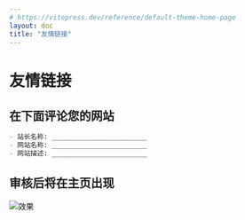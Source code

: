 ```yaml
---
# https://vitepress.dev/reference/default-theme-home-page
layout: doc
title: "友情链接"
---
```


# 友情链接

## 在下面评论您的网站

```markdown
- 站长名称: ________________________
- 网站名称: ________________________
- 网站描述: ________________________
```

## 审核后将在主页出现

![效果](assets/apply/image.png)
